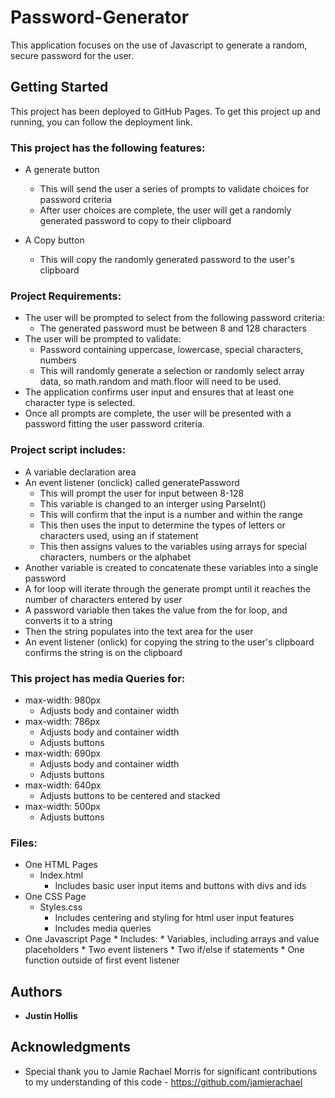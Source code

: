 # Password-Generator

This application focuses on the use of Javascript to generate a random, secure password for the user. 

## Getting Started

This project has been deployed to GitHub Pages. To get this project up and running, you can follow the deployment link. 

### This project has the following features: 
* A generate button
    * This will send the user a series of prompts to validate choices for password criteria
    * After user choices are complete, the user will get a randomly generated password to copy to their clipboard

* A Copy button 
    * This will copy the randomly generated password to the user's clipboard

### Project Requirements: 
* The user will be prompted to select from the following password criteria: 
    * The generated password must be between 8 and 128 characters
* The user will be prompted to validate: 
    * Password containing uppercase, lowercase, special characters, numbers
    * This will randomly generate a selection or randomly select array data, so math.random and math.floor will need to be used.     
* The application confirms user input and ensures that at least one character type is selected. 
* Once all prompts are complete, the user will be presented with a password fitting the user password criteria.

### Project script includes:
* A variable declaration area 
* An event listener (onclick) called generatePassword
    * This will prompt the user for input between 8-128
    * This variable is changed to an interger using ParseInt()
    * This will confirm that the input is a number and within the range
    * This then uses the input to determine the types of letters or characters used, using an if statement
    * This then assigns values to the variables using arrays for special characters, numbers or the alphabet
* Another variable is created to concatenate these variables into a single password
* A for loop will iterate through the generate prompt until it reaches the number of characters entered by user 
* A password variable then takes the value from the for loop, and converts it to a string
* Then the string populates into the text area for the user
* An event listener (onlick) for copying the string to the user's clipboard confirms the string is on the clipboard

### This project has media Queries for:
* max-width: 980px 
    * Adjusts body and container width
* max-width: 786px
    * Adjusts body and container width
    * Adjusts buttons
* max-width: 690px
    * Adjusts body and container width
    * Adjusts buttons
* max-width: 640px
    * Adjusts buttons to be centered and stacked
* max-width: 500px
    * Adjusts buttons

### Files: 
* One HTML Pages
    * Index.html 
        * Includes basic user input items and buttons with divs and ids
* One CSS Page
    * Styles.css
        * Includes centering and styling for html user input features
        * Includes media queries
* One Javascript Page
        * Includes: 
        * Variables, including arrays and value placeholders
        * Two event listeners
        * Two if/else if statements
        * One function outside of first event listener


## Authors

* **Justin Hollis**

## Acknowledgments

* Special thank you to Jamie Rachael Morris for significant contributions to my understanding of this code - https://github.com/jamierachael







